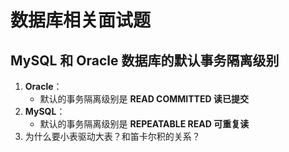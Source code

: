 # 数据库相关面试题

## MySQL 和 Oracle 数据库的默认事务隔离级别

1. **Oracle**：
   - 默认的事务隔离级别是 **READ COMMITTED 读已提交**
2. **MySQL**：
   - 默认的事务隔离级别是 **REPEATABLE READ 可重复读**
3. 为什么要小表驱动大表？和笛卡尔积的关系？
